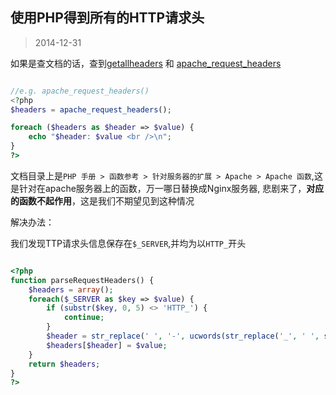 使用PHP得到所有的HTTP请求头
---
> 2014-12-31


如果是查文档的话，查到[getallheaders](http://php.net/manual/zh/function.getallheaders.php) 和 [apache_request_headers](http://php.net/manual/zh/function.apache-request-headers.php)

```php

//e.g. apache_request_headers()
<?php
$headers = apache_request_headers();

foreach ($headers as $header => $value) {
    echo "$header: $value <br />\n";
}
?>

```

文档目录上是`PHP 手册 > 函数参考 > 针对服务器的扩展 > Apache > Apache 函数`,这是针对在apache服务器上的函数，万一哪日替换成Nginx服务器,
悲剧来了，**对应的函数不起作用**，这是我们不期望见到这种情况

 
解决办法：

  我们发现TTP请求头信息保存在`$_SERVER`,并均为以`HTTP_`开头

```php

<?php
function parseRequestHeaders() {
    $headers = array();
    foreach($_SERVER as $key => $value) {
        if (substr($key, 0, 5) <> 'HTTP_') {
            continue;
        }
        $header = str_replace(' ', '-', ucwords(str_replace('_', ' ', strtolower(substr($key, 5)))));
        $headers[$header] = $value;
    }
    return $headers;
}
?>

```

 